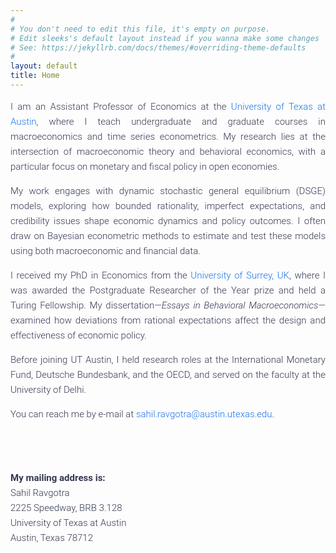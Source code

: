 ```yaml
---
#
# You don't need to edit this file, it's empty on purpose.
# Edit sleeks's default layout instead if you wanna make some changes
# See: https://jekyllrb.com/docs/themes/#overriding-theme-defaults
#
layout: default
title: Home 
---
```


<!-- <img src="{{ site.baseurl }}/assets/img/posts/jgscott201802.png" ALIGN="right" style="margin:10px 15px"/> -->

<div style="font-size: 15px; font-family: 'Roboto', -apple-system, BlinkMacSystemFont, 'Segoe UI', sans-serif; font-weight: 300; line-height: 1.6; color: #343851; text-align: justify; -webkit-font-smoothing: antialiased;">

<p>I am an Assistant Professor of Economics at the <a href="https://liberalarts.utexas.edu/economics/faculty/sr55289" target="_blank" style="color: #1a73e8; text-decoration: none;">University of Texas at Austin</a>, where I teach undergraduate and graduate courses in macroeconomics and time series econometrics. My research lies at the intersection of macroeconomic theory and behavioral economics, with a particular focus on monetary and fiscal policy in open economies.<p>

<p>My work engages with dynamic stochastic general equilibrium (DSGE) models, exploring how bounded rationality, imperfect expectations, and credibility issues shape economic dynamics and policy outcomes. I often draw on Bayesian econometric methods to estimate and test these models using both macroeconomic and financial data.<p>

<p>I received my PhD in Economics from the <a href="https://www.surrey.ac.uk/economics" target="_blank" style="color: #1a73e8; text-decoration: none;">University of Surrey, UK</a>, where I was awarded the Postgraduate Researcher of the Year prize and held a Turing Fellowship. My dissertation—<em>Essays in Behavioral Macroeconomics</em>—examined how deviations from rational expectations affect the design and effectiveness of economic policy.<p>

<p>Before joining UT Austin, I held research roles at the International Monetary Fund, Deutsche Bundesbank, and the OECD, and served on the faculty at the University of Delhi.<p>

<p>You can reach me by e-mail at <a href="mailto:sahil.ravgotra@austin.utexas.edu" style="color: #1a73e8; text-decoration: none;">sahil.ravgotra@austin.utexas.edu</a>.<p> 

<br><br>

<strong>My mailing address is:</strong><br>
Sahil Ravgotra<br>
2225 Speedway, BRB 3.128<br>
University of Texas at Austin<br>
Austin, Texas 78712

